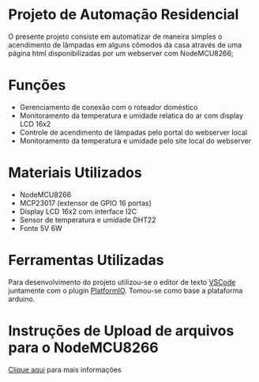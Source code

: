 # Projeto de Automação Residencial
O presente projeto consiste em automatizar de maneira simples o acendimento de lâmpadas em alguns cômodos da casa através de uma página html disponibilizadas por um webserver com NodeMCU8266;

# Funções
* Gerenciamento de conexão com o roteador doméstico
* Monitoramento da temperatura e umidade relatica do ar com display LCD 16x2
* Controle de acendimento de lâmpadas pelo portal do webserver local
* Monitoramento da temperatura e umidade pelo site local do webserver

# Materiais Utilizados
* NodeMCU8266
* MCP23017 (extensor de GPIO 16 portas)
* Display LCD 16x2 com interface I2C
* Sensor de temperatura e umidade DHT22
* Fonte 5V 6W

# Ferramentas Utilizadas
Para desenvolvimento do projeto utilizou-se o editor de texto [VSCode](https://code.visualstudio.com/download) juntamente com o plugin [PlatformIO](https://platformio.org/install/ide?install=vscode). Tomou-se como base a plataforma arduino.

# Instruções de Upload de arquivos para o NodeMCU8266
[Clique aqui](data/README.md) para mais informações